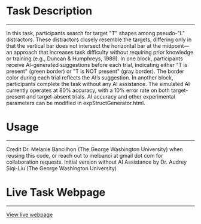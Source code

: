 # Task Description
---
In this task, participants search for target "T" shapes among pseudo-"L" distractors. These distractors closely resemble the targets, differing only in that the vertical bar does not intersect the horizontal bar at the midpoint—an approach that increases task difficulty without requiring prior knowledge or training (e.g., Duncan & Humphreys, 1989). In one block, participants receive AI-generated suggestions before each trial, indicating either "T is present" (green border) or "T is NOT present" (gray border). The border color during each trial reflects the AI’s suggestion. In another block, participants complete the task without any AI assistance. The simulated AI currently operates at 80% accuracy, with a 10% error rate on both target-present and target-absent trials. AI accuracy and other experimental parameters can be modified in expStructGenerator.html.

# Usage
---
Credit Dr. Melanie Bancilhon (The George Washington University) when reusing this code, or reach out to melbanci at gmail dot com for collaboration requests. Initial version without AI Assistance by Dr. Audrey Siqi-Liu (The George Washington University) 

# Live Task Webpage
---
[View live webpage](http://52.0.147.87/experiments/VSAI_prolific_V3/mainExperiment_v2.html)
